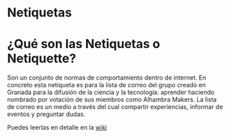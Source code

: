 # Netiquetas

# ¿Qué son las Netiquetas o Netiquette?


Son un conjunto de normas de comportamiento dentro de internet. En concreto esta netiqueta es para la lista de correo del grupo creado en Granada para la difusión de la ciencia y la tecnología: aprender haciendo nombrado por votación de sus miembros como Alhambra Makers. La lista de correo es un medio a través del cual compartir experiencias, informar de eventos y preguntar dudas.

Puedes leerlas en detalle en la [wiki](https://github.com/AlhambraMakers/Netiquetas/wiki)
